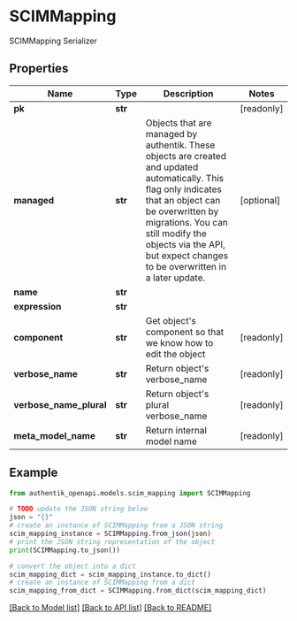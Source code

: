 # SCIMMapping

SCIMMapping Serializer

## Properties

Name | Type | Description | Notes
------------ | ------------- | ------------- | -------------
**pk** | **str** |  | [readonly] 
**managed** | **str** | Objects that are managed by authentik. These objects are created and updated automatically. This flag only indicates that an object can be overwritten by migrations. You can still modify the objects via the API, but expect changes to be overwritten in a later update. | [optional] 
**name** | **str** |  | 
**expression** | **str** |  | 
**component** | **str** | Get object&#39;s component so that we know how to edit the object | [readonly] 
**verbose_name** | **str** | Return object&#39;s verbose_name | [readonly] 
**verbose_name_plural** | **str** | Return object&#39;s plural verbose_name | [readonly] 
**meta_model_name** | **str** | Return internal model name | [readonly] 

## Example

```python
from authentik_openapi.models.scim_mapping import SCIMMapping

# TODO update the JSON string below
json = "{}"
# create an instance of SCIMMapping from a JSON string
scim_mapping_instance = SCIMMapping.from_json(json)
# print the JSON string representation of the object
print(SCIMMapping.to_json())

# convert the object into a dict
scim_mapping_dict = scim_mapping_instance.to_dict()
# create an instance of SCIMMapping from a dict
scim_mapping_from_dict = SCIMMapping.from_dict(scim_mapping_dict)
```
[[Back to Model list]](../README.md#documentation-for-models) [[Back to API list]](../README.md#documentation-for-api-endpoints) [[Back to README]](../README.md)



